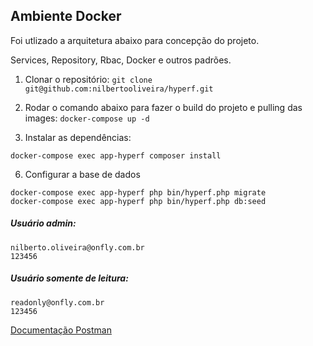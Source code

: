 ## Ambiente Docker

Foi utlizado a arquitetura abaixo para concepção do projeto.

Services, Repository, Rbac, Docker e outros padrões.

1. Clonar o repositório:
   `git clone git@github.com:nilbertooliveira/hyperf.git`

2. Rodar o comando abaixo para fazer o build do projeto e pulling das images:
   `docker-compose up -d`

3. Instalar as dependências:
 ```
 docker-compose exec app-hyperf composer install
 ```

6. Configurar a base de dados
```
docker-compose exec app-hyperf php bin/hyperf.php migrate
docker-compose exec app-hyperf php bin/hyperf.php db:seed
```


##### Usuário admin:
```
nilberto.oliveira@onfly.com.br
123456
```
##### Usuário somente de leitura:
```
readonly@onfly.com.br
123456
```

[Documentação Postman](https://documenter.getpostman.com/view/10569259/2s93eR5wJ3)
